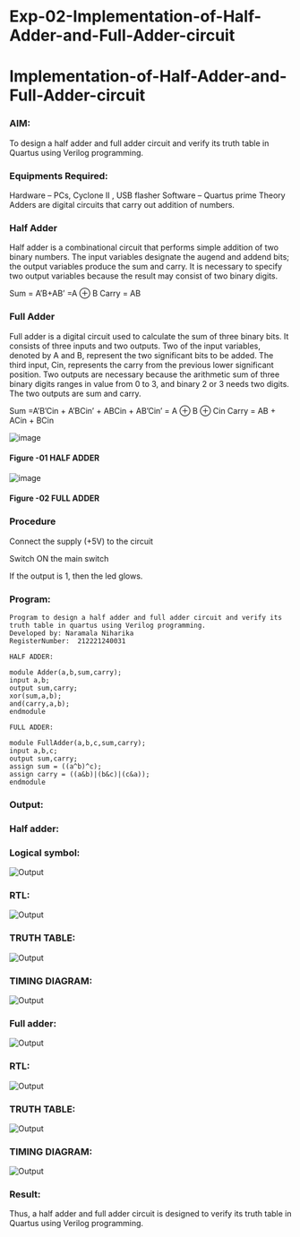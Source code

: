 # Exp-02-Implementation-of-Half-Adder-and-Full-Adder-circuit

# Implementation-of-Half-Adder-and-Full-Adder-circuit
### AIM:
To design a half adder and full adder circuit and verify its truth table in Quartus using Verilog programming.

### Equipments Required:
Hardware – PCs, Cyclone II , USB flasher
Software – Quartus prime
Theory
Adders are digital circuits that carry out addition of numbers.

### Half Adder
Half adder is a combinational circuit that performs simple addition of two binary numbers. The input variables designate the augend and addend bits; the output variables produce the sum and carry. It is necessary to specify two output variables because the result may consist of two binary digits.

Sum = A’B+AB’ =A ⊕ B Carry = AB

### Full Adder
Full adder is a digital circuit used to calculate the sum of three binary bits. It consists of three inputs and two outputs. Two of the input variables, denoted by A and B, represent the two significant bits to be added. The third input, Cin, represents the carry from the previous lower significant position. Two outputs are necessary because the arithmetic sum of three binary digits ranges in value from 0 to 3, and binary 2 or 3 needs two digits. The two outputs are sum and carry.

Sum =A’B’Cin + A’BCin’ + ABCin + AB’Cin’ = A ⊕ B ⊕ Cin Carry = AB + ACin + BCin

 ![image](https://user-images.githubusercontent.com/36288975/163552156-a13e5a56-c638-4110-97d9-8896907c8d25.png)

#### Figure -01 HALF ADDER 


![image](https://user-images.githubusercontent.com/36288975/163552057-b3547877-6d07-45b4-b7e0-bcfebfad9e1d.png)

#### Figure -02 FULL ADDER 

### Procedure

Connect the supply (+5V) to the circuit

Switch ON the main switch

If the output is 1, then the led glows.

### Program:
```
Program to design a half adder and full adder circuit and verify its truth table in quartus using Verilog programming.
Developed by: Naramala Niharika
RegisterNumber:  212221240031

HALF ADDER:

module Adder(a,b,sum,carry);
input a,b;
output sum,carry;
xor(sum,a,b);
and(carry,a,b);
endmodule 

FULL ADDER:

module FullAdder(a,b,c,sum,carry);
input a,b,c;
output sum,carry;
assign sum = ((a^b)^c);
assign carry = ((a&b)|(b&c)|(c&a));
endmodule
```

### Output:

### Half adder:

### Logical symbol:
![Output](https://github.com/naramala-niharika/Exp-02-Implementation-of-Half-Adder-and-Full-Adder-circuit/blob/main/c1.PNG?raw=true)

### RTL:
![Output](https://github.com/naramala-niharika/Exp-02-Implementation-of-Half-Adder-and-Full-Adder-circuit/blob/main/c.PNG?raw=true)
### TRUTH TABLE:
![Output](https://github.com/naramala-niharika/Exp-02-Implementation-of-Half-Adder-and-Full-Adder-circuit/blob/main/c2.PNG?raw=true)
### TIMING DIAGRAM:
![Output](https://github.com/naramala-niharika/Exp-02-Implementation-of-Half-Adder-and-Full-Adder-circuit/blob/main/c3.PNG?raw=true)
### Full adder:
![Output](https://github.com/naramala-niharika/Exp-02-Implementation-of-Half-Adder-and-Full-Adder-circuit/blob/main/c4.PNG?raw=true)
### RTL:
![Output](https://github.com/naramala-niharika/Exp-02-Implementation-of-Half-Adder-and-Full-Adder-circuit/blob/main/c5.PNG?raw=true)
### TRUTH TABLE:
![Output](https://github.com/naramala-niharika/Exp-02-Implementation-of-Half-Adder-and-Full-Adder-circuit/blob/main/c6.PNG?raw=true)
### TIMING DIAGRAM:
![Output](https://github.com/naramala-niharika/Exp-02-Implementation-of-Half-Adder-and-Full-Adder-circuit/blob/main/c7.PNG?raw=true)
### Result:
Thus, a half adder and full adder circuit is designed to verify its truth table in Quartus using Verilog programming.

